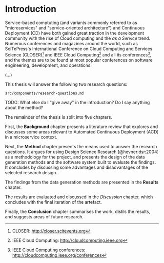 # Introduction

Service-based comptuting (and variants commonly referred to as "microservices" and "service-oriented architecture") and Continuous Deployment (CD) have both gained great traction in the development community with the rise of Cloud computing and the _as a Service_ trend. Numerous conferences and magazines around the world, such as SciTePress's International Conference on Cloud Computing and Services Science (CLOSER)[^closer] and IEEE Cloud Computing[^ieee-cc] and all its conferences[^ieee-cloud-conferences], and the themes are to be found at most popular conferences on software engineering, development, and operations.

[^closer]: CLOSER: http://closer.scitevents.org
[^ieee-cc]: IEEE Cloud Computing: http://cloudcomputing.ieee.org
[^ieee-cloud-conferences]: IEEE Cloud Computing conferences: http://cloudcomputing.ieee.org/conferences

(…)

This thesis will answer the following two research questions:

```include
src/components/research-questions.md
```

TODO: What else do I "give away" in the introduction? Do I say anything about the method?

The remainder of the thesis is split into five chapters.

First, the __Background__ chapter presents a literature review that explores and discusses some areas relevant to Automated Continuous Deployment (ACD) in a microservice context.

Next, the __Method__ chapter presents the means used to answer the research questions. It argues for using Design Science Research [@hevner:dsr:2004] as a methodology for the project, and presents the design of the data generation methods and the software system built to evaluate the findings. It concludes by discussing some advantages and disadvantages of the selected research design.

The findings from the data generation methods are presented in the __Results__ chapter.

The results are evaluated and discussed in the _Discussion_ chapter, which concludes with the final iteration of the artefact.

Finally, the __Conclusion__ chapter summarises the work, distils the results, and suggests areas of future research.
